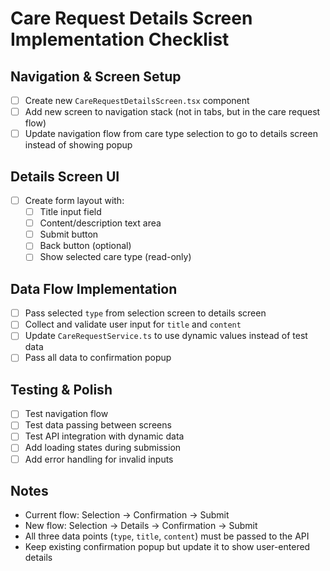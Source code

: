 # Care Request Details Screen Implementation Checklist

## Navigation & Screen Setup
- [ ] Create new `CareRequestDetailsScreen.tsx` component
- [ ] Add new screen to navigation stack (not in tabs, but in the care request flow)
- [ ] Update navigation flow from care type selection to go to details screen instead of showing popup

## Details Screen UI
- [ ] Create form layout with:
  - [ ] Title input field
  - [ ] Content/description text area
  - [ ] Submit button
  - [ ] Back button (optional)
  - [ ] Show selected care type (read-only)

## Data Flow Implementation
- [ ] Pass selected `type` from selection screen to details screen
- [ ] Collect and validate user input for `title` and `content`
- [ ] Update `CareRequestService.ts` to use dynamic values instead of test data
- [ ] Pass all data to confirmation popup

## Testing & Polish
- [ ] Test navigation flow
- [ ] Test data passing between screens
- [ ] Test API integration with dynamic data
- [ ] Add loading states during submission
- [ ] Add error handling for invalid inputs

## Notes
- Current flow: Selection → Confirmation → Submit
- New flow: Selection → Details → Confirmation → Submit
- All three data points (`type`, `title`, `content`) must be passed to the API
- Keep existing confirmation popup but update it to show user-entered details 